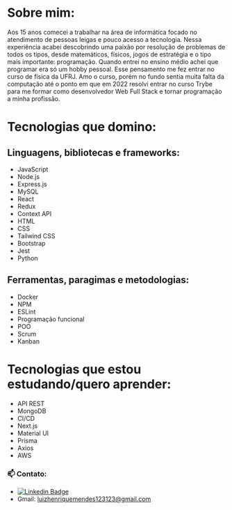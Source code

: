 # Sobre mim:
Aos 15 anos comecei a trabalhar na área de informática focado no atendimento de pessoas leigas e pouco acesso a tecnologia. Nessa experiência acabei descobrindo uma paixão por resolução de problemas de todos os tipos, desde matemáticos, físicos, jogos de estratégia e o tipo mais importante: programação. 
Quando entrei no ensino médio achei que programar era só um hobby pessoal. Esse pensamento me fez entrar no curso de física da UFRJ. Amo o curso, porém no fundo sentia muita falta da computação até o ponto em que em 2022 resolvi entrar no curso Trybe para me formar como desenvolvedor Web Full Stack e tornar programação a minha profissão.

# Tecnologias que domino:
## Linguagens, bibliotecas e frameworks:
- JavaScript
- Node.js
- Express.js
- MySQL
- React
- Redux
- Context API
- HTML
- CSS
- Tailwind CSS
- Bootstrap
- Jest
- Python

## Ferramentas, paragimas e metodologias:
- Docker
- NPM
- ESLint
- Programação funcional
- POO
- Scrum
- Kanban

# Tecnologias que estou estudando/quero aprender:
- API REST
- MongoDB
- CI/CD
- Next.js
- Material UI
- Prisma
- Axios
- AWS

### 📫 Contato:
- [![Linkedin Badge](https://img.shields.io/badge/-LinkedIn-0e76a8?style=flat-square&logo=Linkedin&logoColor=white)](https://www.linkedin.com/in/luizhenriquepy/) 
- Gmail: luizhenriquemendes123123@gmail.com

